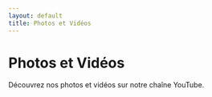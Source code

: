 ```yaml
---
layout: default
title: Photos et Vidéos
---
```

# Photos et Vidéos
Découvrez nos photos et vidéos sur notre chaîne YouTube.
